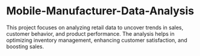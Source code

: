 # Mobile-Manufacturer-Data-Analysis
This project focuses on analyzing retail data to uncover trends in sales, customer behavior, and product performance. The analysis helps in optimizing inventory management, enhancing customer satisfaction, and boosting sales.
